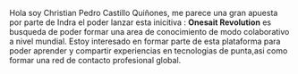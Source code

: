 Hola soy Christian Pedro Castillo Quiñones, me parece una gran apuesta por parte de Indra el poder lanzar esta inicitiva : **Onesait Revolution** es busqueda de poder formar una area de conocimiento de modo colaborativo a nivel mundial.
Estoy interesado en formar parte de esta plataforma para poder aprender y compartir experiencias en tecnologias de punta,asi como formar una red de contacto profesional global.

